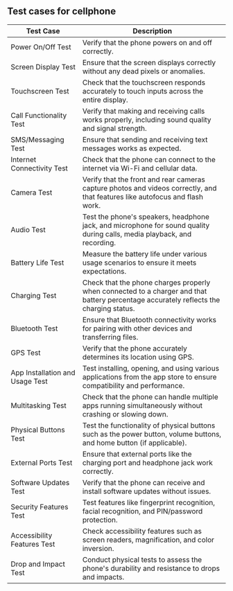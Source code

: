 ## Test cases for cellphone

| Test Case                        | Description                                                                                             |
|---------------------------------|---------------------------------------------------------------------------------------------------------|
| Power On/Off Test               | Verify that the phone powers on and off correctly.                                                       |
| Screen Display Test             | Ensure that the screen displays correctly without any dead pixels or anomalies.                         |
| Touchscreen Test                | Check that the touchscreen responds accurately to touch inputs across the entire display.               |
| Call Functionality Test         | Verify that making and receiving calls works properly, including sound quality and signal strength.     |
| SMS/Messaging Test              | Ensure that sending and receiving text messages works as expected.                                       |
| Internet Connectivity Test      | Check that the phone can connect to the internet via Wi-Fi and cellular data.                            |
| Camera Test                     | Verify that the front and rear cameras capture photos and videos correctly, and that features like autofocus and flash work. |
| Audio Test                      | Test the phone's speakers, headphone jack, and microphone for sound quality during calls, media playback, and recording. |
| Battery Life Test               | Measure the battery life under various usage scenarios to ensure it meets expectations.                 |
| Charging Test                   | Check that the phone charges properly when connected to a charger and that battery percentage accurately reflects the charging status. |
| Bluetooth Test                  | Ensure that Bluetooth connectivity works for pairing with other devices and transferring files.        |
| GPS Test                        | Verify that the phone accurately determines its location using GPS.                                      |
| App Installation and Usage Test | Test installing, opening, and using various applications from the app store to ensure compatibility and performance. |
| Multitasking Test               | Check that the phone can handle multiple apps running simultaneously without crashing or slowing down.   |
| Physical Buttons Test           | Test the functionality of physical buttons such as the power button, volume buttons, and home button (if applicable). |
| External Ports Test             | Ensure that external ports like the charging port and headphone jack work correctly.                     |
| Software Updates Test           | Verify that the phone can receive and install software updates without issues.                          |
| Security Features Test          | Test features like fingerprint recognition, facial recognition, and PIN/password protection.             |
| Accessibility Features Test     | Check accessibility features such as screen readers, magnification, and color inversion.                 |
| Drop and Impact Test            | Conduct physical tests to assess the phone's durability and resistance to drops and impacts.            |
